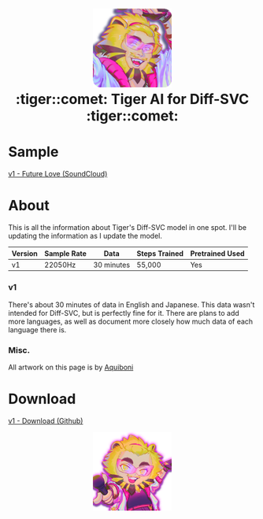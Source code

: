<h1 align="center">
  <br>
  <img src="https://github.com/neutrogic/tiger_diff-svc/blob/main/src/ico1.png" width=160>
  <br>
  :tiger::comet: Tiger AI for Diff-SVC :tiger::comet:
  <br>
</h1>

# Sample

[v1 - Future Love (SoundCloud)](https://soundcloud.com/giraffe-kun/future-love-lady-gaga-tiger-diff-svc?si=1d99e49051b14432b1dd5b652b7c57e9&utm_source=clipboard&utm_medium=text&utm_campaign=social_sharing)

# About

This is all the information about Tiger's Diff-SVC model in one spot. I'll be updating the information as I update the model.

| Version | Sample Rate | Data | Steps Trained | Pretrained Used |
| --- | --- | --- | --- | --- |
| v1 | 22050Hz | 30 minutes | 55,000 | Yes |

### v1
 
There's about 30 minutes of data in English and Japanese. This data wasn't intended for Diff-SVC, but is perfectly fine for it. There are plans to add more languages, as well as document more closely how much data of each language there is.

### Misc.

All artwork on this page is by [Aquiboni](https://boxerbun.fun/)

# Download

[v1 - Download (Github)](https://github.com/neutrogic/tiger_diff-svc/releases/tag/models)

<p align="center">
  <img src="https://github.com/neutrogic/tiger_diff-svc/blob/main/src/ico2.png" width=160>
</p>
